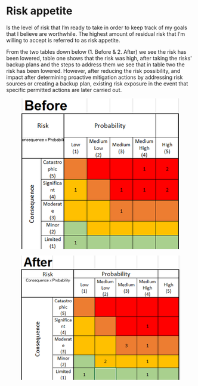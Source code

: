 # Risk appetite

Is the level of risk that I’m ready to take in order to keep track of my goals that I believe are worthwhile. The highest amount of residual risk that I’m willing to accept is referred to as risk appetite.

From the two tables down below (1. Before & 2. After) we see the risk has been lowered, table one shows that the risk was high, after taking the risks' backup plans and the steps to address them we see that in table two the risk has been lowered. However, after reducing the risk possibility, and impact after determining proactive mitigation actions by addressing risk sources or creating a backup plan, existing risk exposure in the event that specific permitted actions are later carried out.

<figure><img src=".gitbook/assets/image.png" alt=""><figcaption></figcaption></figure>

<figure><img src=".gitbook/assets/image (1).png" alt=""><figcaption></figcaption></figure>

